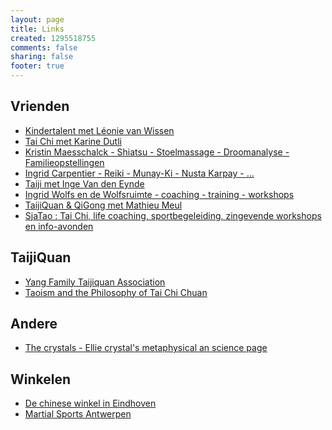 ```yaml
--- 
layout: page
title: Links
created: 1295518755
comments: false
sharing: false
footer: true
---
```



## Vrienden

* <a href="http://kindertalent.be/" target="_blank">Kindertalent met Léonie van Wissen</a>
* <a href="http://taichimetkarinedutli.be" target="_blank">Tai Chi met Karine Dutli</a>
* <a href="http://www.kristin-maesschalck.be/" target="_blank">Kristin Maesschalck - Shiatsu - Stoelmassage - Droomanalyse - Familieopstellingen</a>
* <a href="http://www.ingrid-reiki.be" target="_blank">Ingrid Carpentier - Reiki - Munay-Ki - Nusta Karpay - … </a>
* <a href="http://www.centrumojo.be/" target="_blank">Taiji met Inge Van den Eynde</a>
* <a href="http://www.wolfsflow.be"  target="_blank">Ingrid Wolfs en de Wolfsruimte - coaching - training - workshops</a>
* <a href="http://www.tcqg.be" class="url">TaijiQuan &amp; QiGong met Mathieu Meul</a>
* <a href="http://www.sjatao.be" class="url">SjaTao : Tai Chi, life coaching, sportbegeleiding, zingevende workshops en info-avonden</a>

## TaijiQuan

* <a href="http://www.yangfamilytaichi.com/" target="_blank">Yang Family Taijiquan Association</a>
* <a href="http://www.chebucto.ns.ca/Philosophy/Taichi/taoism.html" target="_blank">Taoism and the Philosophy of Tai Chi Chuan</a>


## Andere

* <a href="http://www.crystalinks.com" target="_blank">The crystals - Ellie crystal's metaphysical an science page</a>

## Winkelen

* <a href="http://www.chinese-winkel.nl" target="_blank">De chinese winkel in Eindhoven</a>
* <a href="http://www.martial-sport.com" target="_blank">Martial Sports Antwerpen</a>
